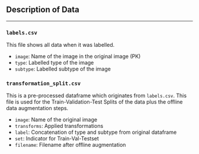 ## Description of Data
------------

### `labels.csv` 

This file shows all data when it was labelled.

- `image`: Name of the image in the original image (PK)
- `type`: Labelled type of the image
- `subtype`: Labelled subtype of the image


### `transformation_split.csv`

This is a pre-processed dataframe which originates from `labels.csv`. This file is used for the Train-Validation-Test Splits of the data plus the offline data augmentation steps.

- `image`: Name of the original image
- `transforms`: Applied transformations
- `label`: Concatenation of type and subtype from original dataframe
- `set`: Indicator for Train-Val-Testset
- `filename`: Filename after offline augmentation


